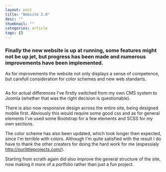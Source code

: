```yaml
---
layout: post
title: "Website 2.0"
desc: ""
thumbnail: ""
categories: article
tags: {}
---
```

<h3>Finally the new website is up at running, some features might not be up jet, but progress has been made and numerous improvements have been implemented.</h3>

<p>As for improvements the website not only displays a sense of competence, but carefull consideration for color schemes and new web standarts.</p>

<p><img alt=""Image"" data-entity-type=""file"" data-entity-uuid=""154b35be-6916-43cb-8800-da6d2b6128ab"" src=""/sites/default/files/inline-images/site2dot0.png"" /></p>

<p>As for actual differences I've firstly switched from my own CMS system to Joomla (whether that was the right decision is questionable).</p>

<p>There is also now responsive design across the entire site, being designed mobile first. Abviously this would require some good css and as for general elements I've used some Bootstrap for a few elements and SCSS for my own sections.</p>

<p>The color scheme has also been updated, which took longer then expected, since I'm terrible with colors. Although I'm quite satisfied with the result I do have to thank the other creaters for doing the hard work for me (espessialy <a href=""http://ourlittleprojects.com/"">http://ourlittleprojects.com/</a>).</p>

<p>Starting from scrath again did also improve the general structure of the site, now making it more of a portfolio rather than just a fun project.</p>

<p>&nbsp;</p>

<p>&nbsp;</p>
